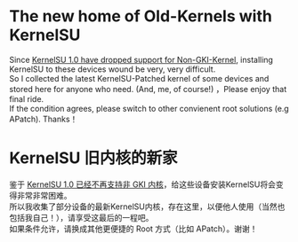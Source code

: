 # The new home of Old-Kernels with KernelSU
Since [KernelSU 1.0 have dropped support for Non-GKI-Kernel](https://github.com/tiann/KernelSU/issues/1705), installing KernelSU to these devices wound be very, very difficult.  
So I collected the latest KernelSU-Patched kernel of some devices and stored here for anyone who need. (And, me, of course!) ，Please enjoy that final ride.  
If the condition agrees, please switch to other convienent root solutions (e.g APatch). Thanks！

# KernelSU 旧内核的新家
鉴于 [KernelSU 1.0 已经不再支持非 GKI 内核](https://github.com/tiann/KernelSU/issues/1705)，给这些设备安装KernelSU将会变得非常非常困难。  
所以我收集了部分设备的最新KernelSU内核，存在这里，以便他人使用（当然也包括我自己！），请享受这最后的一程吧。  
如果条件允许，请换成其他更便捷的 Root 方式（比如 APatch）。谢谢！  
